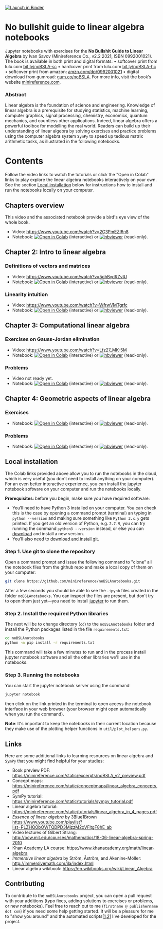 
[![Launch in Binder](https://mybinder.org/badge_logo.svg)](https://mybinder.org/v2/gh/minireference/noBSLAnotebooks/HEAD)


No bullshit guide to linear algebra notebooks
=============================================
Jupyter notebooks with exercises for the **No Bullshit Guide to Linear Algebra**
by Ivan Savov (Minireference Co.,  v2.2 2021, ISBN 0992001021).
The book is available in both print and digital formats:
 • softcover print from lulu.com [bit.ly/noBSLA-sc](https://bit.ly/noBSLA-sc)
 • hardcover print from lulu.com [bit.ly/noBSLA-hc](https://bit.ly/noBSLA-hc)
 • softcover print from amazon: [amzn.com/dp/0992001021](https://amzn.com/dp/0992001021)
 • digital download from gumroad: [gum.co/noBSLA](https://gum.co/noBSLA).
For more info, visit the book’s website [minireference.com](https://minireference.com).


### Abstract
Linear algebra is the foundation of science and engineering.
Knowledge of linear algebra is a prerequisite for studying statistics,
machine learning, computer graphics, signal processing, chemistry, economics,
quantum mechanics, and countless other applications.
Indeed, linear algebra offers a powerful toolbox for modelling the real world.
Readers can build up their understanding of linear algebra by solving exercises
and practice problems using the computer algebra system `SymPy` to speed up
tedious matrix arithmetic tasks, as illustrated in the following notebooks.


Contents
========
Follow the video links to watch the tutorials or click the "Open in Colab" links
to play explore the linear algebra notebooks interactively on your own. See the
section [Local installation](https://github.com/minireference/noBSLAnotebooks#local-installation)
below for instructions how to install and run the notebooks locally on your computer.


## Chapters overview
This video and the associated notebook provide a bird's eye view of the whole book.
- Video: https://www.youtube.com/watch?v=2G3PmEZI6n8
- Notebook: [![Open in Colab](https://colab.research.google.com/assets/colab-badge.svg)](https://colab.research.google.com/github/minireference/noBSLAnotebooks/blob/master/Linear_algebra_chapters_overview.ipynb) (interactive) or [![nbviewer](https://raw.githubusercontent.com/jupyter/design/master/logos/Badges/nbviewer_badge.svg)](https://nbviewer.jupyter.org/github/minireference/noBSLAnotebooks/blob/master/Linear_algebra_chapters_overview.ipynb) (read-only).



## Chapter 2: Intro to linear algebra

### Definitions of vectors and matrices
- Video: https://www.youtube.com/watch?v=5ohBydRZvIU
- Notebook: [![Open in Colab](https://colab.research.google.com/assets/colab-badge.svg)](https://colab.research.google.com/github/minireference/noBSLAnotebooks/blob/master/chapter02_definitions.ipynb) (interactive) or [![nbviewer](https://raw.githubusercontent.com/jupyter/design/master/logos/Badges/nbviewer_badge.svg)](https://nbviewer.jupyter.org/github/minireference/noBSLAnotebooks/blob/master/chapter02_definitions.ipynb) (read-only).

### Linearity intuition
- Video: https://www.youtube.com/watch?v=WfrwVMTgrfc
- Notebook: [![Open in Colab](https://colab.research.google.com/assets/colab-badge.svg)](https://colab.research.google.com/github/minireference/noBSLAnotebooks/blob/master/chapter02_linearity_intuition.ipynb) (interactive) or [![nbviewer](https://raw.githubusercontent.com/jupyter/design/master/logos/Badges/nbviewer_badge.svg)](https://nbviewer.jupyter.org/github/minireference/noBSLAnotebooks/blob/master/chapter02_linearity_intuition.ipynb) (read-only).



## Chapter 3: Computational linear algebra

### Exercises on Gauss-Jordan elimination
- Video: https://www.youtube.com/watch?v=Lfz27_MK-5M
- Notebook: [![Open in Colab](https://colab.research.google.com/assets/colab-badge.svg)](https://colab.research.google.com/github/minireference/noBSLAnotebooks/blob/master/chapter03_exercises.ipynb) (interactive) or [![nbviewer](https://raw.githubusercontent.com/jupyter/design/master/logos/Badges/nbviewer_badge.svg)](https://nbviewer.jupyter.org/github/minireference/noBSLAnotebooks/blob/master/chapter03_exercises.ipynb) (read-only).


### Problems
- Video not ready yet.
- Notebook: [![Open in Colab](https://colab.research.google.com/assets/colab-badge.svg)](https://colab.research.google.com/github/minireference/noBSLAnotebooks/blob/master/chapter03_problems.ipynb) (interactive) or [![nbviewer](https://raw.githubusercontent.com/jupyter/design/master/logos/Badges/nbviewer_badge.svg)](https://nbviewer.jupyter.org/github/minireference/noBSLAnotebooks/blob/master/chapter03_problems.ipynb) (read-only).



## Chapter 4: Geometric aspects of linear algebra

### Exercises
- Notebook: [![Open in Colab](https://colab.research.google.com/assets/colab-badge.svg)](https://colab.research.google.com/github/minireference/noBSLAnotebooks/blob/master/chapter04_exercises.ipynb) (interactive) or [![nbviewer](https://raw.githubusercontent.com/jupyter/design/master/logos/Badges/nbviewer_badge.svg)](https://nbviewer.jupyter.org/github/minireference/noBSLAnotebooks/blob/master/chapter04_exercises.ipynb) (read-only).


### Problems
- Notebook: [![Open in Colab](https://colab.research.google.com/assets/colab-badge.svg)](https://colab.research.google.com/github/minireference/noBSLAnotebooks/blob/master/chapter04_problems.ipynb) (interactive) or [![nbviewer](https://raw.githubusercontent.com/jupyter/design/master/logos/Badges/nbviewer_badge.svg)](https://nbviewer.jupyter.org/github/minireference/noBSLAnotebooks/blob/master/chapter04_problems.ipynb) (read-only).





Local installation
------------------
The Colab links provided above allow you to run the notebooks in the cloud,
which is very useful (you don't need to install anything on your computer).
For an even better interactive experience, you can install the jupyter notebook
software on your computer and run the notebooks locally.

**Prerequisites**: before you begin, make sure you have required software:
- You'll need to have Python 3 installed on your computer. You can check this is
  the case by opening a command prompt (terminal) an typing in `python --version`
  and making sure something like `Python 3.x.y` gets printed.
  If you get an old version of Python, e.g. `2.7.9`, you can try running the 
  command `python3 --version` instead, or else you can [download](https://www.python.org/downloads/)
  and install a new version.
- You'll also need to [download and install git](https://git-scm.com/downloads).



### Step 1. Use git to clone the repository
Open a command prompt and issue the following command to "clone" all the notebook
files from the github repo and make a local copy of them on your computer:

```bash
git clone https://github.com/minireference/noBSLAnotebooks.git
```

After a few seconds you should be able to see the `.ipynb` files created in the
folder `noBSLAnotebooks`. You can inspect the files are present, but don't try to
open them just yet—you need to install [jupyter](https://jupyter.org/) to run them.



### Step 2. Install the required Python libraries
The next will be to change directory (`cd`) to the `noBSLAnotebooks` folder and
install the Python packages listed in the file `requirements.txt`:

```bash
cd noBSLAnotebooks
python -m pip install -r requirements.txt
```

This command will take a few minutes to run and in the process install jupyter notebook
software and all the other libraries we'll use in the notebooks.



### Step 3. Running the notebooks
You can start the jupyter notebook server using the command

```bash
jupyter notebook
```

then click on the link printed in the terminal to open access the notebook interface
in your web browser (your browser might open automatically when you run the command).


**Note**: It's important to keep the notebooks in their current location because
they make use of the plotting helper functions in `util/plot_helpers.py`.



Links
-----
Here are some additional links to learning resources on linear algebra and `SymPy`
that you might find helpful for your studies:

- Book preview PDF: https://minireference.com/static/excerpts/noBSLA_v2_preview.pdf
- Concept maps: https://minireference.com/static/conceptmaps/linear_algebra_concepts.pdf
- SymPy tutorial: https://minireference.com/static/tutorials/sympy_tutorial.pdf
- Linear algebra tutorial: https://minireference.com/static/tutorials/linear_algebra_in_4_pages.pdf
- *Essence of linear algebra* by 3Blue1Brown https://www.youtube.com/playlist?list=PLZHQObOWTQDPD3MizzM2xVFitgF8hE_ab
- Video lectures of Gilbert Strang: http://ocw.mit.edu/courses/mathematics/18-06-linear-algebra-spring-2010
- Khan Academy LA course: https://www.khanacademy.org/math/linear-algebra
- *Immersive linear algebra* by Ström, Åström, and Akenine-Möller: http://immersivemath.com/ila/index.html
- Linear algebra wikibook: https://en.wikibooks.org/wiki/Linear_Algebra


Contributing
------------
To contribute to the `noBSLAnotebooks` project, you can open a pull request with
your additions (typo fixes, adding solutions to exercises or problems, or new notebooks).
Feel free to reach out to me (`firstname @ publishername dot com`) if you need
some help getting started. It will be a pleasure for me to "show you around" and
the automated scripts[[1](https://github.com/minireference/noBSLAnotebooks/blob/master/util/makepynb.sh),[2](https://github.com/minireference/noBSLAnotebooks/blob/master/util/pre-commit-hook.sh)] I've developed for the project.
